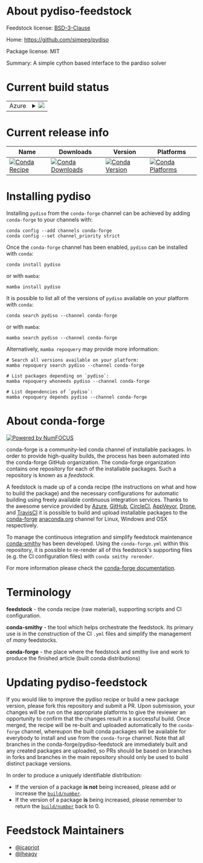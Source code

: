 About pydiso-feedstock
======================

Feedstock license: [BSD-3-Clause](https://github.com/conda-forge/pydiso-feedstock/blob/main/LICENSE.txt)

Home: https://github.com/simpeg/pydiso

Package license: MIT

Summary: A simple cython based interface to the pardiso solver

Current build status
====================


<table>
    
  <tr>
    <td>Azure</td>
    <td>
      <details>
        <summary>
          <a href="https://dev.azure.com/conda-forge/feedstock-builds/_build/latest?definitionId=14121&branchName=main">
            <img src="https://dev.azure.com/conda-forge/feedstock-builds/_apis/build/status/pydiso-feedstock?branchName=main">
          </a>
        </summary>
        <table>
          <thead><tr><th>Variant</th><th>Status</th></tr></thead>
          <tbody><tr>
              <td>linux_64_mkl_devel2023.0numpy2.0python3.10.____cpython</td>
              <td>
                <a href="https://dev.azure.com/conda-forge/feedstock-builds/_build/latest?definitionId=14121&branchName=main">
                  <img src="https://dev.azure.com/conda-forge/feedstock-builds/_apis/build/status/pydiso-feedstock?branchName=main&jobName=linux&configuration=linux%20linux_64_mkl_devel2023.0numpy2.0python3.10.____cpython" alt="variant">
                </a>
              </td>
            </tr><tr>
              <td>linux_64_mkl_devel2023.0numpy2.0python3.11.____cpython</td>
              <td>
                <a href="https://dev.azure.com/conda-forge/feedstock-builds/_build/latest?definitionId=14121&branchName=main">
                  <img src="https://dev.azure.com/conda-forge/feedstock-builds/_apis/build/status/pydiso-feedstock?branchName=main&jobName=linux&configuration=linux%20linux_64_mkl_devel2023.0numpy2.0python3.11.____cpython" alt="variant">
                </a>
              </td>
            </tr><tr>
              <td>linux_64_mkl_devel2023.0numpy2.0python3.12.____cpython</td>
              <td>
                <a href="https://dev.azure.com/conda-forge/feedstock-builds/_build/latest?definitionId=14121&branchName=main">
                  <img src="https://dev.azure.com/conda-forge/feedstock-builds/_apis/build/status/pydiso-feedstock?branchName=main&jobName=linux&configuration=linux%20linux_64_mkl_devel2023.0numpy2.0python3.12.____cpython" alt="variant">
                </a>
              </td>
            </tr><tr>
              <td>linux_64_mkl_devel2023.0numpy2python3.13.____cp313</td>
              <td>
                <a href="https://dev.azure.com/conda-forge/feedstock-builds/_build/latest?definitionId=14121&branchName=main">
                  <img src="https://dev.azure.com/conda-forge/feedstock-builds/_apis/build/status/pydiso-feedstock?branchName=main&jobName=linux&configuration=linux%20linux_64_mkl_devel2023.0numpy2python3.13.____cp313" alt="variant">
                </a>
              </td>
            </tr><tr>
              <td>linux_64_mkl_devel2023.1numpy2.0python3.10.____cpython</td>
              <td>
                <a href="https://dev.azure.com/conda-forge/feedstock-builds/_build/latest?definitionId=14121&branchName=main">
                  <img src="https://dev.azure.com/conda-forge/feedstock-builds/_apis/build/status/pydiso-feedstock?branchName=main&jobName=linux&configuration=linux%20linux_64_mkl_devel2023.1numpy2.0python3.10.____cpython" alt="variant">
                </a>
              </td>
            </tr><tr>
              <td>linux_64_mkl_devel2023.1numpy2.0python3.11.____cpython</td>
              <td>
                <a href="https://dev.azure.com/conda-forge/feedstock-builds/_build/latest?definitionId=14121&branchName=main">
                  <img src="https://dev.azure.com/conda-forge/feedstock-builds/_apis/build/status/pydiso-feedstock?branchName=main&jobName=linux&configuration=linux%20linux_64_mkl_devel2023.1numpy2.0python3.11.____cpython" alt="variant">
                </a>
              </td>
            </tr><tr>
              <td>linux_64_mkl_devel2023.1numpy2.0python3.12.____cpython</td>
              <td>
                <a href="https://dev.azure.com/conda-forge/feedstock-builds/_build/latest?definitionId=14121&branchName=main">
                  <img src="https://dev.azure.com/conda-forge/feedstock-builds/_apis/build/status/pydiso-feedstock?branchName=main&jobName=linux&configuration=linux%20linux_64_mkl_devel2023.1numpy2.0python3.12.____cpython" alt="variant">
                </a>
              </td>
            </tr><tr>
              <td>linux_64_mkl_devel2023.1numpy2python3.13.____cp313</td>
              <td>
                <a href="https://dev.azure.com/conda-forge/feedstock-builds/_build/latest?definitionId=14121&branchName=main">
                  <img src="https://dev.azure.com/conda-forge/feedstock-builds/_apis/build/status/pydiso-feedstock?branchName=main&jobName=linux&configuration=linux%20linux_64_mkl_devel2023.1numpy2python3.13.____cp313" alt="variant">
                </a>
              </td>
            </tr><tr>
              <td>linux_64_mkl_devel2023.2numpy2.0python3.10.____cpython</td>
              <td>
                <a href="https://dev.azure.com/conda-forge/feedstock-builds/_build/latest?definitionId=14121&branchName=main">
                  <img src="https://dev.azure.com/conda-forge/feedstock-builds/_apis/build/status/pydiso-feedstock?branchName=main&jobName=linux&configuration=linux%20linux_64_mkl_devel2023.2numpy2.0python3.10.____cpython" alt="variant">
                </a>
              </td>
            </tr><tr>
              <td>linux_64_mkl_devel2023.2numpy2.0python3.11.____cpython</td>
              <td>
                <a href="https://dev.azure.com/conda-forge/feedstock-builds/_build/latest?definitionId=14121&branchName=main">
                  <img src="https://dev.azure.com/conda-forge/feedstock-builds/_apis/build/status/pydiso-feedstock?branchName=main&jobName=linux&configuration=linux%20linux_64_mkl_devel2023.2numpy2.0python3.11.____cpython" alt="variant">
                </a>
              </td>
            </tr><tr>
              <td>linux_64_mkl_devel2023.2numpy2.0python3.12.____cpython</td>
              <td>
                <a href="https://dev.azure.com/conda-forge/feedstock-builds/_build/latest?definitionId=14121&branchName=main">
                  <img src="https://dev.azure.com/conda-forge/feedstock-builds/_apis/build/status/pydiso-feedstock?branchName=main&jobName=linux&configuration=linux%20linux_64_mkl_devel2023.2numpy2.0python3.12.____cpython" alt="variant">
                </a>
              </td>
            </tr><tr>
              <td>linux_64_mkl_devel2023.2numpy2python3.13.____cp313</td>
              <td>
                <a href="https://dev.azure.com/conda-forge/feedstock-builds/_build/latest?definitionId=14121&branchName=main">
                  <img src="https://dev.azure.com/conda-forge/feedstock-builds/_apis/build/status/pydiso-feedstock?branchName=main&jobName=linux&configuration=linux%20linux_64_mkl_devel2023.2numpy2python3.13.____cp313" alt="variant">
                </a>
              </td>
            </tr><tr>
              <td>linux_64_mkl_devel2024.0numpy2.0python3.10.____cpython</td>
              <td>
                <a href="https://dev.azure.com/conda-forge/feedstock-builds/_build/latest?definitionId=14121&branchName=main">
                  <img src="https://dev.azure.com/conda-forge/feedstock-builds/_apis/build/status/pydiso-feedstock?branchName=main&jobName=linux&configuration=linux%20linux_64_mkl_devel2024.0numpy2.0python3.10.____cpython" alt="variant">
                </a>
              </td>
            </tr><tr>
              <td>linux_64_mkl_devel2024.0numpy2.0python3.11.____cpython</td>
              <td>
                <a href="https://dev.azure.com/conda-forge/feedstock-builds/_build/latest?definitionId=14121&branchName=main">
                  <img src="https://dev.azure.com/conda-forge/feedstock-builds/_apis/build/status/pydiso-feedstock?branchName=main&jobName=linux&configuration=linux%20linux_64_mkl_devel2024.0numpy2.0python3.11.____cpython" alt="variant">
                </a>
              </td>
            </tr><tr>
              <td>linux_64_mkl_devel2024.0numpy2.0python3.12.____cpython</td>
              <td>
                <a href="https://dev.azure.com/conda-forge/feedstock-builds/_build/latest?definitionId=14121&branchName=main">
                  <img src="https://dev.azure.com/conda-forge/feedstock-builds/_apis/build/status/pydiso-feedstock?branchName=main&jobName=linux&configuration=linux%20linux_64_mkl_devel2024.0numpy2.0python3.12.____cpython" alt="variant">
                </a>
              </td>
            </tr><tr>
              <td>linux_64_mkl_devel2024.0numpy2python3.13.____cp313</td>
              <td>
                <a href="https://dev.azure.com/conda-forge/feedstock-builds/_build/latest?definitionId=14121&branchName=main">
                  <img src="https://dev.azure.com/conda-forge/feedstock-builds/_apis/build/status/pydiso-feedstock?branchName=main&jobName=linux&configuration=linux%20linux_64_mkl_devel2024.0numpy2python3.13.____cp313" alt="variant">
                </a>
              </td>
            </tr><tr>
              <td>linux_64_mkl_devel2024.1numpy2.0python3.10.____cpython</td>
              <td>
                <a href="https://dev.azure.com/conda-forge/feedstock-builds/_build/latest?definitionId=14121&branchName=main">
                  <img src="https://dev.azure.com/conda-forge/feedstock-builds/_apis/build/status/pydiso-feedstock?branchName=main&jobName=linux&configuration=linux%20linux_64_mkl_devel2024.1numpy2.0python3.10.____cpython" alt="variant">
                </a>
              </td>
            </tr><tr>
              <td>linux_64_mkl_devel2024.1numpy2.0python3.11.____cpython</td>
              <td>
                <a href="https://dev.azure.com/conda-forge/feedstock-builds/_build/latest?definitionId=14121&branchName=main">
                  <img src="https://dev.azure.com/conda-forge/feedstock-builds/_apis/build/status/pydiso-feedstock?branchName=main&jobName=linux&configuration=linux%20linux_64_mkl_devel2024.1numpy2.0python3.11.____cpython" alt="variant">
                </a>
              </td>
            </tr><tr>
              <td>linux_64_mkl_devel2024.1numpy2.0python3.12.____cpython</td>
              <td>
                <a href="https://dev.azure.com/conda-forge/feedstock-builds/_build/latest?definitionId=14121&branchName=main">
                  <img src="https://dev.azure.com/conda-forge/feedstock-builds/_apis/build/status/pydiso-feedstock?branchName=main&jobName=linux&configuration=linux%20linux_64_mkl_devel2024.1numpy2.0python3.12.____cpython" alt="variant">
                </a>
              </td>
            </tr><tr>
              <td>linux_64_mkl_devel2024.1numpy2python3.13.____cp313</td>
              <td>
                <a href="https://dev.azure.com/conda-forge/feedstock-builds/_build/latest?definitionId=14121&branchName=main">
                  <img src="https://dev.azure.com/conda-forge/feedstock-builds/_apis/build/status/pydiso-feedstock?branchName=main&jobName=linux&configuration=linux%20linux_64_mkl_devel2024.1numpy2python3.13.____cp313" alt="variant">
                </a>
              </td>
            </tr><tr>
              <td>linux_64_mkl_devel2024.2numpy2.0python3.10.____cpython</td>
              <td>
                <a href="https://dev.azure.com/conda-forge/feedstock-builds/_build/latest?definitionId=14121&branchName=main">
                  <img src="https://dev.azure.com/conda-forge/feedstock-builds/_apis/build/status/pydiso-feedstock?branchName=main&jobName=linux&configuration=linux%20linux_64_mkl_devel2024.2numpy2.0python3.10.____cpython" alt="variant">
                </a>
              </td>
            </tr><tr>
              <td>linux_64_mkl_devel2024.2numpy2.0python3.11.____cpython</td>
              <td>
                <a href="https://dev.azure.com/conda-forge/feedstock-builds/_build/latest?definitionId=14121&branchName=main">
                  <img src="https://dev.azure.com/conda-forge/feedstock-builds/_apis/build/status/pydiso-feedstock?branchName=main&jobName=linux&configuration=linux%20linux_64_mkl_devel2024.2numpy2.0python3.11.____cpython" alt="variant">
                </a>
              </td>
            </tr><tr>
              <td>linux_64_mkl_devel2024.2numpy2.0python3.12.____cpython</td>
              <td>
                <a href="https://dev.azure.com/conda-forge/feedstock-builds/_build/latest?definitionId=14121&branchName=main">
                  <img src="https://dev.azure.com/conda-forge/feedstock-builds/_apis/build/status/pydiso-feedstock?branchName=main&jobName=linux&configuration=linux%20linux_64_mkl_devel2024.2numpy2.0python3.12.____cpython" alt="variant">
                </a>
              </td>
            </tr><tr>
              <td>linux_64_mkl_devel2024.2numpy2python3.13.____cp313</td>
              <td>
                <a href="https://dev.azure.com/conda-forge/feedstock-builds/_build/latest?definitionId=14121&branchName=main">
                  <img src="https://dev.azure.com/conda-forge/feedstock-builds/_apis/build/status/pydiso-feedstock?branchName=main&jobName=linux&configuration=linux%20linux_64_mkl_devel2024.2numpy2python3.13.____cp313" alt="variant">
                </a>
              </td>
            </tr><tr>
              <td>osx_64_mkl_devel2023.0numpy2.0python3.10.____cpython</td>
              <td>
                <a href="https://dev.azure.com/conda-forge/feedstock-builds/_build/latest?definitionId=14121&branchName=main">
                  <img src="https://dev.azure.com/conda-forge/feedstock-builds/_apis/build/status/pydiso-feedstock?branchName=main&jobName=osx&configuration=osx%20osx_64_mkl_devel2023.0numpy2.0python3.10.____cpython" alt="variant">
                </a>
              </td>
            </tr><tr>
              <td>osx_64_mkl_devel2023.0numpy2.0python3.11.____cpython</td>
              <td>
                <a href="https://dev.azure.com/conda-forge/feedstock-builds/_build/latest?definitionId=14121&branchName=main">
                  <img src="https://dev.azure.com/conda-forge/feedstock-builds/_apis/build/status/pydiso-feedstock?branchName=main&jobName=osx&configuration=osx%20osx_64_mkl_devel2023.0numpy2.0python3.11.____cpython" alt="variant">
                </a>
              </td>
            </tr><tr>
              <td>osx_64_mkl_devel2023.0numpy2.0python3.12.____cpython</td>
              <td>
                <a href="https://dev.azure.com/conda-forge/feedstock-builds/_build/latest?definitionId=14121&branchName=main">
                  <img src="https://dev.azure.com/conda-forge/feedstock-builds/_apis/build/status/pydiso-feedstock?branchName=main&jobName=osx&configuration=osx%20osx_64_mkl_devel2023.0numpy2.0python3.12.____cpython" alt="variant">
                </a>
              </td>
            </tr><tr>
              <td>osx_64_mkl_devel2023.0numpy2python3.13.____cp313</td>
              <td>
                <a href="https://dev.azure.com/conda-forge/feedstock-builds/_build/latest?definitionId=14121&branchName=main">
                  <img src="https://dev.azure.com/conda-forge/feedstock-builds/_apis/build/status/pydiso-feedstock?branchName=main&jobName=osx&configuration=osx%20osx_64_mkl_devel2023.0numpy2python3.13.____cp313" alt="variant">
                </a>
              </td>
            </tr><tr>
              <td>osx_64_mkl_devel2023.1numpy2.0python3.10.____cpython</td>
              <td>
                <a href="https://dev.azure.com/conda-forge/feedstock-builds/_build/latest?definitionId=14121&branchName=main">
                  <img src="https://dev.azure.com/conda-forge/feedstock-builds/_apis/build/status/pydiso-feedstock?branchName=main&jobName=osx&configuration=osx%20osx_64_mkl_devel2023.1numpy2.0python3.10.____cpython" alt="variant">
                </a>
              </td>
            </tr><tr>
              <td>osx_64_mkl_devel2023.1numpy2.0python3.11.____cpython</td>
              <td>
                <a href="https://dev.azure.com/conda-forge/feedstock-builds/_build/latest?definitionId=14121&branchName=main">
                  <img src="https://dev.azure.com/conda-forge/feedstock-builds/_apis/build/status/pydiso-feedstock?branchName=main&jobName=osx&configuration=osx%20osx_64_mkl_devel2023.1numpy2.0python3.11.____cpython" alt="variant">
                </a>
              </td>
            </tr><tr>
              <td>osx_64_mkl_devel2023.1numpy2.0python3.12.____cpython</td>
              <td>
                <a href="https://dev.azure.com/conda-forge/feedstock-builds/_build/latest?definitionId=14121&branchName=main">
                  <img src="https://dev.azure.com/conda-forge/feedstock-builds/_apis/build/status/pydiso-feedstock?branchName=main&jobName=osx&configuration=osx%20osx_64_mkl_devel2023.1numpy2.0python3.12.____cpython" alt="variant">
                </a>
              </td>
            </tr><tr>
              <td>osx_64_mkl_devel2023.1numpy2python3.13.____cp313</td>
              <td>
                <a href="https://dev.azure.com/conda-forge/feedstock-builds/_build/latest?definitionId=14121&branchName=main">
                  <img src="https://dev.azure.com/conda-forge/feedstock-builds/_apis/build/status/pydiso-feedstock?branchName=main&jobName=osx&configuration=osx%20osx_64_mkl_devel2023.1numpy2python3.13.____cp313" alt="variant">
                </a>
              </td>
            </tr><tr>
              <td>osx_64_mkl_devel2023.2numpy2.0python3.10.____cpython</td>
              <td>
                <a href="https://dev.azure.com/conda-forge/feedstock-builds/_build/latest?definitionId=14121&branchName=main">
                  <img src="https://dev.azure.com/conda-forge/feedstock-builds/_apis/build/status/pydiso-feedstock?branchName=main&jobName=osx&configuration=osx%20osx_64_mkl_devel2023.2numpy2.0python3.10.____cpython" alt="variant">
                </a>
              </td>
            </tr><tr>
              <td>osx_64_mkl_devel2023.2numpy2.0python3.11.____cpython</td>
              <td>
                <a href="https://dev.azure.com/conda-forge/feedstock-builds/_build/latest?definitionId=14121&branchName=main">
                  <img src="https://dev.azure.com/conda-forge/feedstock-builds/_apis/build/status/pydiso-feedstock?branchName=main&jobName=osx&configuration=osx%20osx_64_mkl_devel2023.2numpy2.0python3.11.____cpython" alt="variant">
                </a>
              </td>
            </tr><tr>
              <td>osx_64_mkl_devel2023.2numpy2.0python3.12.____cpython</td>
              <td>
                <a href="https://dev.azure.com/conda-forge/feedstock-builds/_build/latest?definitionId=14121&branchName=main">
                  <img src="https://dev.azure.com/conda-forge/feedstock-builds/_apis/build/status/pydiso-feedstock?branchName=main&jobName=osx&configuration=osx%20osx_64_mkl_devel2023.2numpy2.0python3.12.____cpython" alt="variant">
                </a>
              </td>
            </tr><tr>
              <td>osx_64_mkl_devel2023.2numpy2python3.13.____cp313</td>
              <td>
                <a href="https://dev.azure.com/conda-forge/feedstock-builds/_build/latest?definitionId=14121&branchName=main">
                  <img src="https://dev.azure.com/conda-forge/feedstock-builds/_apis/build/status/pydiso-feedstock?branchName=main&jobName=osx&configuration=osx%20osx_64_mkl_devel2023.2numpy2python3.13.____cp313" alt="variant">
                </a>
              </td>
            </tr><tr>
              <td>win_64_mkl_devel2023.0numpy2.0python3.10.____cpython</td>
              <td>
                <a href="https://dev.azure.com/conda-forge/feedstock-builds/_build/latest?definitionId=14121&branchName=main">
                  <img src="https://dev.azure.com/conda-forge/feedstock-builds/_apis/build/status/pydiso-feedstock?branchName=main&jobName=win&configuration=win%20win_64_mkl_devel2023.0numpy2.0python3.10.____cpython" alt="variant">
                </a>
              </td>
            </tr><tr>
              <td>win_64_mkl_devel2023.0numpy2.0python3.11.____cpython</td>
              <td>
                <a href="https://dev.azure.com/conda-forge/feedstock-builds/_build/latest?definitionId=14121&branchName=main">
                  <img src="https://dev.azure.com/conda-forge/feedstock-builds/_apis/build/status/pydiso-feedstock?branchName=main&jobName=win&configuration=win%20win_64_mkl_devel2023.0numpy2.0python3.11.____cpython" alt="variant">
                </a>
              </td>
            </tr><tr>
              <td>win_64_mkl_devel2023.0numpy2.0python3.12.____cpython</td>
              <td>
                <a href="https://dev.azure.com/conda-forge/feedstock-builds/_build/latest?definitionId=14121&branchName=main">
                  <img src="https://dev.azure.com/conda-forge/feedstock-builds/_apis/build/status/pydiso-feedstock?branchName=main&jobName=win&configuration=win%20win_64_mkl_devel2023.0numpy2.0python3.12.____cpython" alt="variant">
                </a>
              </td>
            </tr><tr>
              <td>win_64_mkl_devel2023.0numpy2python3.13.____cp313</td>
              <td>
                <a href="https://dev.azure.com/conda-forge/feedstock-builds/_build/latest?definitionId=14121&branchName=main">
                  <img src="https://dev.azure.com/conda-forge/feedstock-builds/_apis/build/status/pydiso-feedstock?branchName=main&jobName=win&configuration=win%20win_64_mkl_devel2023.0numpy2python3.13.____cp313" alt="variant">
                </a>
              </td>
            </tr><tr>
              <td>win_64_mkl_devel2023.1numpy2.0python3.10.____cpython</td>
              <td>
                <a href="https://dev.azure.com/conda-forge/feedstock-builds/_build/latest?definitionId=14121&branchName=main">
                  <img src="https://dev.azure.com/conda-forge/feedstock-builds/_apis/build/status/pydiso-feedstock?branchName=main&jobName=win&configuration=win%20win_64_mkl_devel2023.1numpy2.0python3.10.____cpython" alt="variant">
                </a>
              </td>
            </tr><tr>
              <td>win_64_mkl_devel2023.1numpy2.0python3.11.____cpython</td>
              <td>
                <a href="https://dev.azure.com/conda-forge/feedstock-builds/_build/latest?definitionId=14121&branchName=main">
                  <img src="https://dev.azure.com/conda-forge/feedstock-builds/_apis/build/status/pydiso-feedstock?branchName=main&jobName=win&configuration=win%20win_64_mkl_devel2023.1numpy2.0python3.11.____cpython" alt="variant">
                </a>
              </td>
            </tr><tr>
              <td>win_64_mkl_devel2023.1numpy2.0python3.12.____cpython</td>
              <td>
                <a href="https://dev.azure.com/conda-forge/feedstock-builds/_build/latest?definitionId=14121&branchName=main">
                  <img src="https://dev.azure.com/conda-forge/feedstock-builds/_apis/build/status/pydiso-feedstock?branchName=main&jobName=win&configuration=win%20win_64_mkl_devel2023.1numpy2.0python3.12.____cpython" alt="variant">
                </a>
              </td>
            </tr><tr>
              <td>win_64_mkl_devel2023.1numpy2python3.13.____cp313</td>
              <td>
                <a href="https://dev.azure.com/conda-forge/feedstock-builds/_build/latest?definitionId=14121&branchName=main">
                  <img src="https://dev.azure.com/conda-forge/feedstock-builds/_apis/build/status/pydiso-feedstock?branchName=main&jobName=win&configuration=win%20win_64_mkl_devel2023.1numpy2python3.13.____cp313" alt="variant">
                </a>
              </td>
            </tr><tr>
              <td>win_64_mkl_devel2023.2numpy2.0python3.10.____cpython</td>
              <td>
                <a href="https://dev.azure.com/conda-forge/feedstock-builds/_build/latest?definitionId=14121&branchName=main">
                  <img src="https://dev.azure.com/conda-forge/feedstock-builds/_apis/build/status/pydiso-feedstock?branchName=main&jobName=win&configuration=win%20win_64_mkl_devel2023.2numpy2.0python3.10.____cpython" alt="variant">
                </a>
              </td>
            </tr><tr>
              <td>win_64_mkl_devel2023.2numpy2.0python3.11.____cpython</td>
              <td>
                <a href="https://dev.azure.com/conda-forge/feedstock-builds/_build/latest?definitionId=14121&branchName=main">
                  <img src="https://dev.azure.com/conda-forge/feedstock-builds/_apis/build/status/pydiso-feedstock?branchName=main&jobName=win&configuration=win%20win_64_mkl_devel2023.2numpy2.0python3.11.____cpython" alt="variant">
                </a>
              </td>
            </tr><tr>
              <td>win_64_mkl_devel2023.2numpy2.0python3.12.____cpython</td>
              <td>
                <a href="https://dev.azure.com/conda-forge/feedstock-builds/_build/latest?definitionId=14121&branchName=main">
                  <img src="https://dev.azure.com/conda-forge/feedstock-builds/_apis/build/status/pydiso-feedstock?branchName=main&jobName=win&configuration=win%20win_64_mkl_devel2023.2numpy2.0python3.12.____cpython" alt="variant">
                </a>
              </td>
            </tr><tr>
              <td>win_64_mkl_devel2023.2numpy2python3.13.____cp313</td>
              <td>
                <a href="https://dev.azure.com/conda-forge/feedstock-builds/_build/latest?definitionId=14121&branchName=main">
                  <img src="https://dev.azure.com/conda-forge/feedstock-builds/_apis/build/status/pydiso-feedstock?branchName=main&jobName=win&configuration=win%20win_64_mkl_devel2023.2numpy2python3.13.____cp313" alt="variant">
                </a>
              </td>
            </tr><tr>
              <td>win_64_mkl_devel2024.0numpy2.0python3.10.____cpython</td>
              <td>
                <a href="https://dev.azure.com/conda-forge/feedstock-builds/_build/latest?definitionId=14121&branchName=main">
                  <img src="https://dev.azure.com/conda-forge/feedstock-builds/_apis/build/status/pydiso-feedstock?branchName=main&jobName=win&configuration=win%20win_64_mkl_devel2024.0numpy2.0python3.10.____cpython" alt="variant">
                </a>
              </td>
            </tr><tr>
              <td>win_64_mkl_devel2024.0numpy2.0python3.11.____cpython</td>
              <td>
                <a href="https://dev.azure.com/conda-forge/feedstock-builds/_build/latest?definitionId=14121&branchName=main">
                  <img src="https://dev.azure.com/conda-forge/feedstock-builds/_apis/build/status/pydiso-feedstock?branchName=main&jobName=win&configuration=win%20win_64_mkl_devel2024.0numpy2.0python3.11.____cpython" alt="variant">
                </a>
              </td>
            </tr><tr>
              <td>win_64_mkl_devel2024.0numpy2.0python3.12.____cpython</td>
              <td>
                <a href="https://dev.azure.com/conda-forge/feedstock-builds/_build/latest?definitionId=14121&branchName=main">
                  <img src="https://dev.azure.com/conda-forge/feedstock-builds/_apis/build/status/pydiso-feedstock?branchName=main&jobName=win&configuration=win%20win_64_mkl_devel2024.0numpy2.0python3.12.____cpython" alt="variant">
                </a>
              </td>
            </tr><tr>
              <td>win_64_mkl_devel2024.0numpy2python3.13.____cp313</td>
              <td>
                <a href="https://dev.azure.com/conda-forge/feedstock-builds/_build/latest?definitionId=14121&branchName=main">
                  <img src="https://dev.azure.com/conda-forge/feedstock-builds/_apis/build/status/pydiso-feedstock?branchName=main&jobName=win&configuration=win%20win_64_mkl_devel2024.0numpy2python3.13.____cp313" alt="variant">
                </a>
              </td>
            </tr><tr>
              <td>win_64_mkl_devel2024.1numpy2.0python3.10.____cpython</td>
              <td>
                <a href="https://dev.azure.com/conda-forge/feedstock-builds/_build/latest?definitionId=14121&branchName=main">
                  <img src="https://dev.azure.com/conda-forge/feedstock-builds/_apis/build/status/pydiso-feedstock?branchName=main&jobName=win&configuration=win%20win_64_mkl_devel2024.1numpy2.0python3.10.____cpython" alt="variant">
                </a>
              </td>
            </tr><tr>
              <td>win_64_mkl_devel2024.1numpy2.0python3.11.____cpython</td>
              <td>
                <a href="https://dev.azure.com/conda-forge/feedstock-builds/_build/latest?definitionId=14121&branchName=main">
                  <img src="https://dev.azure.com/conda-forge/feedstock-builds/_apis/build/status/pydiso-feedstock?branchName=main&jobName=win&configuration=win%20win_64_mkl_devel2024.1numpy2.0python3.11.____cpython" alt="variant">
                </a>
              </td>
            </tr><tr>
              <td>win_64_mkl_devel2024.1numpy2.0python3.12.____cpython</td>
              <td>
                <a href="https://dev.azure.com/conda-forge/feedstock-builds/_build/latest?definitionId=14121&branchName=main">
                  <img src="https://dev.azure.com/conda-forge/feedstock-builds/_apis/build/status/pydiso-feedstock?branchName=main&jobName=win&configuration=win%20win_64_mkl_devel2024.1numpy2.0python3.12.____cpython" alt="variant">
                </a>
              </td>
            </tr><tr>
              <td>win_64_mkl_devel2024.1numpy2python3.13.____cp313</td>
              <td>
                <a href="https://dev.azure.com/conda-forge/feedstock-builds/_build/latest?definitionId=14121&branchName=main">
                  <img src="https://dev.azure.com/conda-forge/feedstock-builds/_apis/build/status/pydiso-feedstock?branchName=main&jobName=win&configuration=win%20win_64_mkl_devel2024.1numpy2python3.13.____cp313" alt="variant">
                </a>
              </td>
            </tr><tr>
              <td>win_64_mkl_devel2024.2numpy2.0python3.10.____cpython</td>
              <td>
                <a href="https://dev.azure.com/conda-forge/feedstock-builds/_build/latest?definitionId=14121&branchName=main">
                  <img src="https://dev.azure.com/conda-forge/feedstock-builds/_apis/build/status/pydiso-feedstock?branchName=main&jobName=win&configuration=win%20win_64_mkl_devel2024.2numpy2.0python3.10.____cpython" alt="variant">
                </a>
              </td>
            </tr><tr>
              <td>win_64_mkl_devel2024.2numpy2.0python3.11.____cpython</td>
              <td>
                <a href="https://dev.azure.com/conda-forge/feedstock-builds/_build/latest?definitionId=14121&branchName=main">
                  <img src="https://dev.azure.com/conda-forge/feedstock-builds/_apis/build/status/pydiso-feedstock?branchName=main&jobName=win&configuration=win%20win_64_mkl_devel2024.2numpy2.0python3.11.____cpython" alt="variant">
                </a>
              </td>
            </tr><tr>
              <td>win_64_mkl_devel2024.2numpy2.0python3.12.____cpython</td>
              <td>
                <a href="https://dev.azure.com/conda-forge/feedstock-builds/_build/latest?definitionId=14121&branchName=main">
                  <img src="https://dev.azure.com/conda-forge/feedstock-builds/_apis/build/status/pydiso-feedstock?branchName=main&jobName=win&configuration=win%20win_64_mkl_devel2024.2numpy2.0python3.12.____cpython" alt="variant">
                </a>
              </td>
            </tr><tr>
              <td>win_64_mkl_devel2024.2numpy2python3.13.____cp313</td>
              <td>
                <a href="https://dev.azure.com/conda-forge/feedstock-builds/_build/latest?definitionId=14121&branchName=main">
                  <img src="https://dev.azure.com/conda-forge/feedstock-builds/_apis/build/status/pydiso-feedstock?branchName=main&jobName=win&configuration=win%20win_64_mkl_devel2024.2numpy2python3.13.____cp313" alt="variant">
                </a>
              </td>
            </tr>
          </tbody>
        </table>
      </details>
    </td>
  </tr>
</table>

Current release info
====================

| Name | Downloads | Version | Platforms |
| --- | --- | --- | --- |
| [![Conda Recipe](https://img.shields.io/badge/recipe-pydiso-green.svg)](https://anaconda.org/conda-forge/pydiso) | [![Conda Downloads](https://img.shields.io/conda/dn/conda-forge/pydiso.svg)](https://anaconda.org/conda-forge/pydiso) | [![Conda Version](https://img.shields.io/conda/vn/conda-forge/pydiso.svg)](https://anaconda.org/conda-forge/pydiso) | [![Conda Platforms](https://img.shields.io/conda/pn/conda-forge/pydiso.svg)](https://anaconda.org/conda-forge/pydiso) |

Installing pydiso
=================

Installing `pydiso` from the `conda-forge` channel can be achieved by adding `conda-forge` to your channels with:

```
conda config --add channels conda-forge
conda config --set channel_priority strict
```

Once the `conda-forge` channel has been enabled, `pydiso` can be installed with `conda`:

```
conda install pydiso
```

or with `mamba`:

```
mamba install pydiso
```

It is possible to list all of the versions of `pydiso` available on your platform with `conda`:

```
conda search pydiso --channel conda-forge
```

or with `mamba`:

```
mamba search pydiso --channel conda-forge
```

Alternatively, `mamba repoquery` may provide more information:

```
# Search all versions available on your platform:
mamba repoquery search pydiso --channel conda-forge

# List packages depending on `pydiso`:
mamba repoquery whoneeds pydiso --channel conda-forge

# List dependencies of `pydiso`:
mamba repoquery depends pydiso --channel conda-forge
```


About conda-forge
=================

[![Powered by
NumFOCUS](https://img.shields.io/badge/powered%20by-NumFOCUS-orange.svg?style=flat&colorA=E1523D&colorB=007D8A)](https://numfocus.org)

conda-forge is a community-led conda channel of installable packages.
In order to provide high-quality builds, the process has been automated into the
conda-forge GitHub organization. The conda-forge organization contains one repository
for each of the installable packages. Such a repository is known as a *feedstock*.

A feedstock is made up of a conda recipe (the instructions on what and how to build
the package) and the necessary configurations for automatic building using freely
available continuous integration services. Thanks to the awesome service provided by
[Azure](https://azure.microsoft.com/en-us/services/devops/), [GitHub](https://github.com/),
[CircleCI](https://circleci.com/), [AppVeyor](https://www.appveyor.com/),
[Drone](https://cloud.drone.io/welcome), and [TravisCI](https://travis-ci.com/)
it is possible to build and upload installable packages to the
[conda-forge](https://anaconda.org/conda-forge) [anaconda.org](https://anaconda.org/)
channel for Linux, Windows and OSX respectively.

To manage the continuous integration and simplify feedstock maintenance
[conda-smithy](https://github.com/conda-forge/conda-smithy) has been developed.
Using the ``conda-forge.yml`` within this repository, it is possible to re-render all of
this feedstock's supporting files (e.g. the CI configuration files) with ``conda smithy rerender``.

For more information please check the [conda-forge documentation](https://conda-forge.org/docs/).

Terminology
===========

**feedstock** - the conda recipe (raw material), supporting scripts and CI configuration.

**conda-smithy** - the tool which helps orchestrate the feedstock.
                   Its primary use is in the construction of the CI ``.yml`` files
                   and simplify the management of *many* feedstocks.

**conda-forge** - the place where the feedstock and smithy live and work to
                  produce the finished article (built conda distributions)


Updating pydiso-feedstock
=========================

If you would like to improve the pydiso recipe or build a new
package version, please fork this repository and submit a PR. Upon submission,
your changes will be run on the appropriate platforms to give the reviewer an
opportunity to confirm that the changes result in a successful build. Once
merged, the recipe will be re-built and uploaded automatically to the
`conda-forge` channel, whereupon the built conda packages will be available for
everybody to install and use from the `conda-forge` channel.
Note that all branches in the conda-forge/pydiso-feedstock are
immediately built and any created packages are uploaded, so PRs should be based
on branches in forks and branches in the main repository should only be used to
build distinct package versions.

In order to produce a uniquely identifiable distribution:
 * If the version of a package **is not** being increased, please add or increase
   the [``build/number``](https://docs.conda.io/projects/conda-build/en/latest/resources/define-metadata.html#build-number-and-string).
 * If the version of a package **is** being increased, please remember to return
   the [``build/number``](https://docs.conda.io/projects/conda-build/en/latest/resources/define-metadata.html#build-number-and-string)
   back to 0.

Feedstock Maintainers
=====================

* [@jcapriot](https://github.com/jcapriot/)
* [@lheagy](https://github.com/lheagy/)

